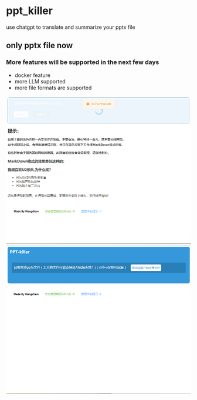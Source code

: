 # ppt_killer
use chatgpt to translate and summarize your pptx file

## only pptx file now
### More features will be supported in the next few days
* docker feature
* more LLM supported
* more file formats are supported

![1](/assets/1.png)
![2](/assets/2.png)